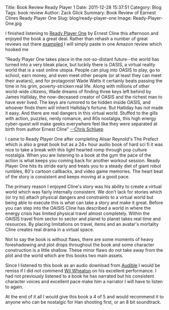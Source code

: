 Title: Book Review Ready Player 1 
Date: 2011-12-28 15:37:51
Category: Blog
Tags: book review
Author: Zack Glick
Summary: Book Review of Earnest Clines Ready Player One 
Slug: blog/ready-player-one
Image: Ready-Player-One.jpg

<p>I finished listening to <a href="http://www.amazon.com/Ready-Player-One-ebook/dp/B004J4WKUQ/ref=kinw_dp_ke?ie=UTF8&amp;m=AG56TWVU5XWC2">Ready Player One</a> by Ernest Cline this afternoon and enjoyed the book a great deal.   Rather than rehash a number of great reviews out there <a href="http://boingboing.net/2011/08/15/ready-player-one-the-best-science-fiction-book-ive-read-in-a-decade.html">exampled</a> I will simply paste in one Amazon review which hooked me</p>
<p>"Ready Player One takes place in the not-so-distant future--the world has turned into a very bleak place, but luckily there is OASIS, a virtual reality world that is a vast online utopia. People can plug into OASIS to play, go to school, earn money, and even meet other people (or at least they can meet their avatars), and for protagonist Wade Watts it certainly beats passing the time in his grim, poverty-stricken real life. Along with millions of other world-wide citizens, Wade dreams of finding three keys left behind by James Halliday, the now-deceased creator of OASIS and the richest man to have ever lived. The keys are rumored to be hidden inside OASIS, and whoever finds them will inherit Halliday’s fortune. But Halliday has not made it easy. And there are real dangers in this virtual world. Stuffed to the gills with action, puzzles, nerdy romance, and 80s nostalgia, this high energy cyber-quest will make geeks everywhere feel like they were separated at birth from author Ernest Cline" <a href="http://www.amazon.com/Ready-Player-One-ebook/dp/B004J4WKUQ/ref=kinw_dp_ke?ie=UTF8&amp;m=AG56TWVU5XWC2">--Chris Schluep</a></p>
<p>I came to Ready Player One after completing Alisar Reynold's The Prefect which is also a great book but as a 24+ hour audio book of hard sci fi it was nice to take a break with this light hearted romp through pop culture nostalgia.  When you are listening to a book at the gym the pace of the action is what keeps you coming back for another workout session.  Ready Player One hits its stride early and treats you to a steady diet of giant robot rumbles, 80's cartoon callbacks, and video game memories.  The heart beat of the story is consistent and keeps moving at a good pace.</p>
<p>The primary reason I enjoyed Cline's story was his ability to create a virtual world which was fairly internally consistent.  We don't lack for stories which (or try to) attach physical dangers and constraints to a virtual world but being able to execute this is what can take a story and make it great.  Before you can step into the OAISIS Cline has described a world in where the energy crisis has limited physical travel almost completely.  Within the OAISIS travel from sector to sector and planet to planet takes real time and resources.  By placing limitations on travel, items and an avatar's mortality Cline creates real drama in a virtual space. </p>
<p>Not to say the book is without flaws, there are some moments of heavy foreshadowing and plot drops throughout the book and some character construction is a little shallow.  These minor flaws do not take away from the plot and the world which are this books two main assets.</p>
<p>Since I listened to this book as an audio download from <a href="http://www.audible.com/pd?asin=B005FRGT44">Audible</a> I would be remiss if I did not commend <a href="http://twitter.com/#!/wilw">Wil Wheaton</a> on his excellent performance.  I had not previously listened to a book he has narrated but his consistent character voices and excellent pace make him a narrator I will have to listen to again.</p>
<p>At the end of it all I would give this book a 4 of 5 and would recommend it to anyone who can be nostalgic for Han shooting first, or an 8 bit soundtrack.</p>
